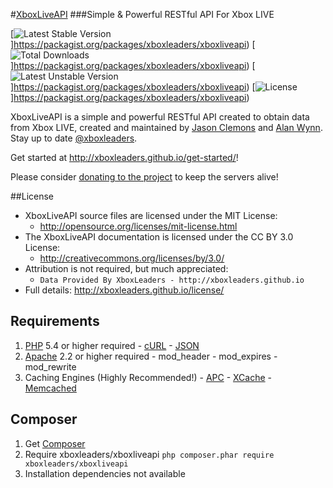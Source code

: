 #[XboxLiveAPI](http://xboxleaders.github.io)
###Simple & Powerful RESTful API For Xbox LIVE

[![Latest Stable Version](https://poser.pugx.org/xboxleaders/xboxliveapi/v/stable.png)]https://packagist.org/packages/xboxleaders/xboxliveapi) [![Total Downloads](https://poser.pugx.org/xboxleaders/xboxliveapi/downloads.png)]https://packagist.org/packages/xboxleaders/xboxliveapi) [![Latest Unstable Version](https://poser.pugx.org/xboxleaders/xboxliveapi/v/unstable.png)]https://packagist.org/packages/xboxleaders/xboxliveapi) [![License](https://poser.pugx.org/xboxleaders/xboxliveapi/license.png)]https://packagist.org/packages/xboxleaders/xboxliveapi)

XboxLiveAPI is a simple and powerful RESTful API created to obtain data from Xbox LIVE, created and
maintained by [Jason Clemons](http://about.me/jasonclemons) and [Alan Wynn](http://twitter.com/djekl).
Stay up to date [@xboxleaders](http://twitter.com/xboxleaders).

Get started at http://xboxleaders.github.io/get-started/!

Please consider [donating to the project](https://www.paypal.com/cgi-bin/webscr?cmd=_s-xclick&hosted_button_id=6ZHLXELDHACX6) to keep the servers alive!

##License
- XboxLiveAPI source files are licensed under the MIT License:
  - http://opensource.org/licenses/mit-license.html
- The XboxLiveAPI documentation is licensed under the CC BY 3.0 License:
  - http://creativecommons.org/licenses/by/3.0/
- Attribution is not required, but much appreciated:
  - `Data Provided By XboxLeaders - http://xboxleaders.github.io`
- Full details: http://xboxleaders.github.io/license/

## Requirements
  1. [PHP](http://php.net/downloads.php) 5.4 or higher required
    - [cURL](http://php.net/curl)
    - [JSON](http://pecl.php.net/package/json)
  2. [Apache](http://httpd.apache.org) 2.2 or higher required
    - mod_header
    - mod_expires
    - mod_rewrite
  3. Caching Engines (Highly Recommended!)
    - [APC](http://pecl.php.net/package/apc)
    - [XCache](http://xcache.lighttpd.net)
    - [Memcached](http://memcached.org)

## Composer
  1. Get [Composer](http://getcomposer.org)
  2. Require xboxleaders/xboxliveapi `php composer.phar require xboxleaders/xboxliveapi`
  3. Installation dependencies not available
